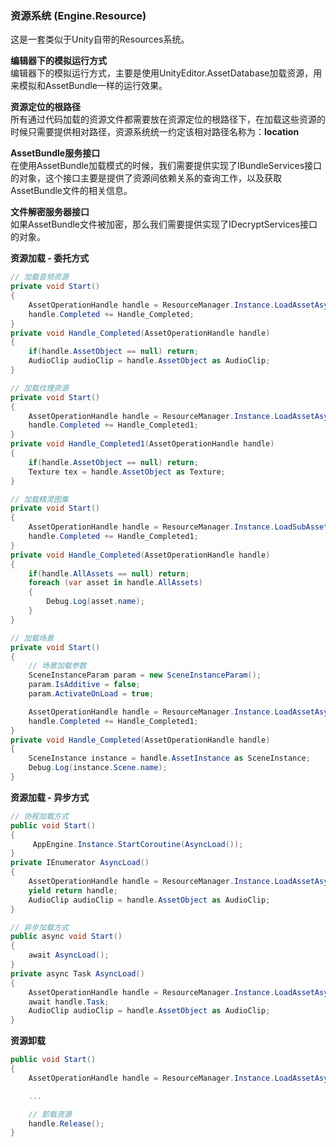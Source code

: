 ### 资源系统 (Engine.Resource)

这是一套类似于Unity自带的Resources系统。

**编辑器下的模拟运行方式**  
编辑器下的模拟运行方式，主要是使用UnityEditor.AssetDatabase加载资源，用来模拟和AssetBundle一样的运行效果。

**资源定位的根路径**  
所有通过代码加载的资源文件都需要放在资源定位的根路径下，在加载这些资源的时候只需要提供相对路径，资源系统统一约定该相对路径名称为：**location**   

**AssetBundle服务接口**  
在使用AssetBundle加载模式的时候，我们需要提供实现了IBundleServices接口的对象，这个接口主要是提供了资源间依赖关系的查询工作，以及获取AssetBundle文件的相关信息。

**文件解密服务器接口**  
如果AssetBundle文件被加密，那么我们需要提供实现了IDecryptServices接口的对象。

**资源加载 - 委托方式**  
````C#
// 加载音频资源
private void Start()
{
	AssetOperationHandle handle = ResourceManager.Instance.LoadAssetAsync<AudioClip>("Audio/bgMusic");
	handle.Completed += Handle_Completed;
}
private void Handle_Completed(AssetOperationHandle handle)
{
	if(handle.AssetObject == null) return;
	AudioClip audioClip = handle.AssetObject as AudioClip;
}
````

````C#
// 加载纹理资源
private void Start()
{
	AssetOperationHandle handle = ResourceManager.Instance.LoadAssetAsync<Texture>("Texture/LoadingTextures/bg");
	handle.Completed += Handle_Completed1;
}
private void Handle_Completed1(AssetOperationHandle handle)
{
	if(handle.AssetObject == null) return;
	Texture tex = handle.AssetObject as Texture;
}
````

````C#
// 加载精灵图集
private void Start()
{
	AssetOperationHandle handle = ResourceManager.Instance.LoadSubAssetsAsync<Sprite>("UITexture/Login");
	handle.Completed += Handle_Completed1;
}
private void Handle_Completed(AssetOperationHandle handle)
{
	if(handle.AllAssets == null) return;
	foreach (var asset in handle.AllAssets)
	{
		Debug.Log(asset.name);
	}
}
````

````C#
// 加载场景
private void Start()
{
	// 场景加载参数
	SceneInstanceParam param = new SceneInstanceParam();
	param.IsAdditive = false;
	param.ActivateOnLoad = true;

	AssetOperationHandle handle = ResourceManager.Instance.LoadAssetAsync<SceneInstance>("Scene/Login", param);
	handle.Completed += Handle_Completed1;
}
private void Handle_Completed(AssetOperationHandle handle)
{
	SceneInstance instance = handle.AssetInstance as SceneInstance;
	Debug.Log(instance.Scene.name);
}
````

**资源加载 - 异步方式**  
````C#
// 协程加载方式
public void Start()
{
	 AppEngine.Instance.StartCoroutine(AsyncLoad());
}
private IEnumerator AsyncLoad()
{
	AssetOperationHandle handle = ResourceManager.Instance.LoadAssetAsync<AudioClip>("Audio/bgMusic");
	yield return handle;
	AudioClip audioClip = handle.AssetObject as AudioClip;
}
````

````C#
// 异步加载方式
public async void Start()
{
	await AsyncLoad();
}
private async Task AsyncLoad()
{
	AssetOperationHandle handle = ResourceManager.Instance.LoadAssetAsync<AudioClip>("Audio/bgMusic");
	await handle.Task;
	AudioClip audioClip = handle.AssetObject as AudioClip;
}
````

**资源卸载**  
````C#
public void Start()
{
	AssetOperationHandle handle = ResourceManager.Instance.LoadAssetAsync<Texture>("Audio/bgMusic");

	...

	// 卸载资源
	handle.Release();
}
````